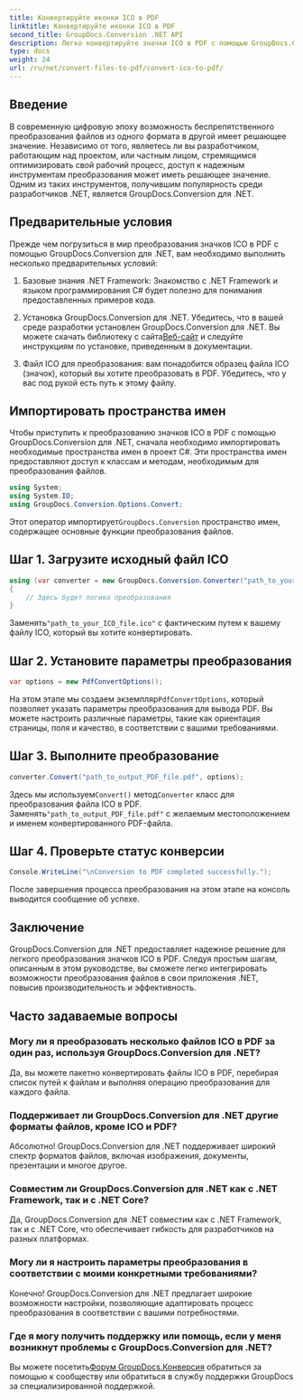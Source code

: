 ```yaml
---
title: Конвертируйте иконки ICO в PDF
linktitle: Конвертируйте иконки ICO в PDF
second_title: GroupDocs.Conversion .NET API
description: Легко конвертируйте значки ICO в PDF с помощью GroupDocs.Conversion для .NET. Повысьте производительность с помощью простых шагов, описанных в этом руководстве.
type: docs
weight: 24
url: /ru/net/convert-files-to-pdf/convert-ico-to-pdf/
---
```

## Введение
В современную цифровую эпоху возможность беспрепятственного преобразования файлов из одного формата в другой имеет решающее значение. Независимо от того, являетесь ли вы разработчиком, работающим над проектом, или частным лицом, стремящимся оптимизировать свой рабочий процесс, доступ к надежным инструментам преобразования может иметь решающее значение. Одним из таких инструментов, получившим популярность среди разработчиков .NET, является GroupDocs.Conversion для .NET.
## Предварительные условия
Прежде чем погрузиться в мир преобразования значков ICO в PDF с помощью GroupDocs.Conversion для .NET, вам необходимо выполнить несколько предварительных условий:
1. Базовые знания .NET Framework: Знакомство с .NET Framework и языком программирования C# будет полезно для понимания предоставленных примеров кода.
   
2.  Установка GroupDocs.Conversion для .NET. Убедитесь, что в вашей среде разработки установлен GroupDocs.Conversion для .NET. Вы можете скачать библиотеку с сайта[Веб-сайт](https://releases.groupdocs.com/conversion/net/) и следуйте инструкциям по установке, приведенным в документации.
3. Файл ICO для преобразования: вам понадобится образец файла ICO (значок), который вы хотите преобразовать в PDF. Убедитесь, что у вас под рукой есть путь к этому файлу.

## Импортировать пространства имен
Чтобы приступить к преобразованию значков ICO в PDF с помощью GroupDocs.Conversion для .NET, сначала необходимо импортировать необходимые пространства имен в проект C#. Эти пространства имен предоставляют доступ к классам и методам, необходимым для преобразования файлов.

```csharp
using System;
using System.IO;
using GroupDocs.Conversion.Options.Convert;
```
 Этот оператор импортирует`GroupDocs.Conversion` пространство имен, содержащее основные функции преобразования файлов.
## Шаг 1. Загрузите исходный файл ICO
```csharp
using (var converter = new GroupDocs.Conversion.Converter("path_to_your_ICO_file.ico"))
{
    // Здесь будет логика преобразования
}
```
 Заменять`"path_to_your_ICO_file.ico"` с фактическим путем к вашему файлу ICO, который вы хотите конвертировать.
## Шаг 2. Установите параметры преобразования
```csharp
var options = new PdfConvertOptions();
```
 На этом этапе мы создаем экземпляр`PdfConvertOptions`, который позволяет указать параметры преобразования для вывода PDF. Вы можете настроить различные параметры, такие как ориентация страницы, поля и качество, в соответствии с вашими требованиями.
## Шаг 3. Выполните преобразование
```csharp
converter.Convert("path_to_output_PDF_file.pdf", options);
```
 Здесь мы используем`Convert()` метод`Converter` класс для преобразования файла ICO в PDF. Заменять`"path_to_output_PDF_file.pdf"` с желаемым местоположением и именем конвертированного PDF-файла.
## Шаг 4. Проверьте статус конверсии
```csharp
Console.WriteLine("\nConversion to PDF completed successfully.");
```
После завершения процесса преобразования на этом этапе на консоль выводится сообщение об успехе.

## Заключение
GroupDocs.Conversion для .NET предоставляет надежное решение для легкого преобразования значков ICO в PDF. Следуя простым шагам, описанным в этом руководстве, вы сможете легко интегрировать возможности преобразования файлов в свои приложения .NET, повысив производительность и эффективность.
## Часто задаваемые вопросы
### Могу ли я преобразовать несколько файлов ICO в PDF за один раз, используя GroupDocs.Conversion для .NET?
Да, вы можете пакетно конвертировать файлы ICO в PDF, перебирая список путей к файлам и выполняя операцию преобразования для каждого файла.
### Поддерживает ли GroupDocs.Conversion для .NET другие форматы файлов, кроме ICO и PDF?
Абсолютно! GroupDocs.Conversion для .NET поддерживает широкий спектр форматов файлов, включая изображения, документы, презентации и многое другое.
### Совместим ли GroupDocs.Conversion для .NET как с .NET Framework, так и с .NET Core?
Да, GroupDocs.Conversion для .NET совместим как с .NET Framework, так и с .NET Core, что обеспечивает гибкость для разработчиков на разных платформах.
### Могу ли я настроить параметры преобразования в соответствии с моими конкретными требованиями?
Конечно! GroupDocs.Conversion для .NET предлагает широкие возможности настройки, позволяющие адаптировать процесс преобразования в соответствии с вашими потребностями.
### Где я могу получить поддержку или помощь, если у меня возникнут проблемы с GroupDocs.Conversion для .NET?
 Вы можете посетить[Форум GroupDocs.Конверсия](https://forum.groupdocs.com/c/conversion/11) обратиться за помощью к сообществу или обратиться в службу поддержки GroupDocs за специализированной поддержкой.